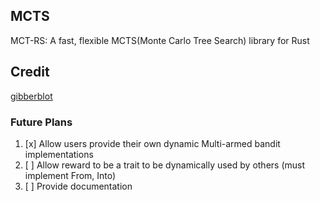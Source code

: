 ## MCTS
MCT-RS: A fast, flexible MCTS(Monte Carlo Tree Search) library for Rust


## Credit
[gibberblot](https://gibberblot.github.io/rl-notes/single-agent/mcts.html)


### Future Plans
1. [x] Allow users provide their own dynamic Multi-armed bandit implementations
2. [ ] Allow reward to be a trait to be dynamically used by others (must implement From<f64>, Into<f64>)
3. [ ] Provide documentation